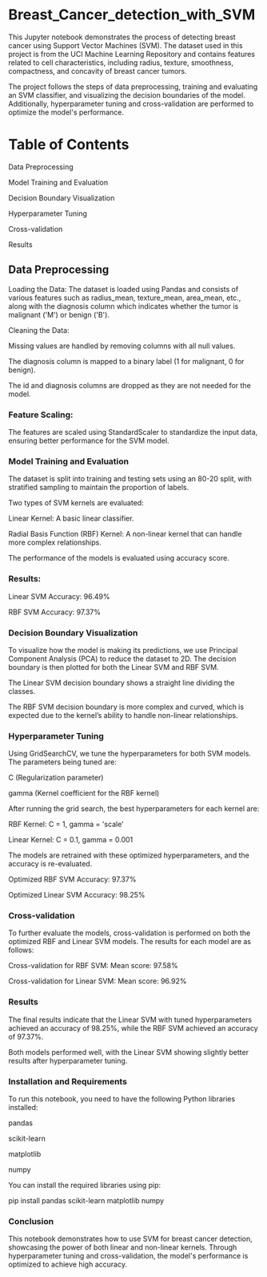 # Breast_Cancer_detection_with_SVM

This Jupyter notebook demonstrates the process of detecting breast cancer using Support Vector Machines (SVM). The dataset used in this project is from the UCI Machine Learning Repository
 and contains features related to cell characteristics, including radius, texture, smoothness, compactness, and concavity of breast cancer tumors.

The project follows the steps of data preprocessing, training and evaluating an SVM classifier, and visualizing the decision boundaries of the model. Additionally, hyperparameter tuning and cross-validation are performed to optimize the model's performance.

# Table of Contents

Data Preprocessing

Model Training and Evaluation

Decision Boundary Visualization

Hyperparameter Tuning

Cross-validation

Results


## Data Preprocessing

Loading the Data: The dataset is loaded using Pandas and consists of various features such as radius_mean, texture_mean, area_mean, etc., along with the diagnosis column which indicates whether the tumor is malignant ('M') or benign ('B').

Cleaning the Data:

Missing values are handled by removing columns with all null values.

The diagnosis column is mapped to a binary label (1 for malignant, 0 for benign).

The id and diagnosis columns are dropped as they are not needed for the model.

### Feature Scaling:

The features are scaled using StandardScaler to standardize the input data, ensuring better performance for the SVM model.

### Model Training and Evaluation

The dataset is split into training and testing sets using an 80-20 split, with stratified sampling to maintain the proportion of labels.

Two types of SVM kernels are evaluated:

Linear Kernel: A basic linear classifier.

Radial Basis Function (RBF) Kernel: A non-linear kernel that can handle more complex relationships.

The performance of the models is evaluated using accuracy score.

### Results:

Linear SVM Accuracy: 96.49%

RBF SVM Accuracy: 97.37%

### Decision Boundary Visualization

To visualize how the model is making its predictions, we use Principal Component Analysis (PCA) to reduce the dataset to 2D. The decision boundary is then plotted for both the Linear SVM and RBF SVM.

The Linear SVM decision boundary shows a straight line dividing the classes.

The RBF SVM decision boundary is more complex and curved, which is expected due to the kernel’s ability to handle non-linear relationships.

### Hyperparameter Tuning

Using GridSearchCV, we tune the hyperparameters for both SVM models. The parameters being tuned are:

C (Regularization parameter)

gamma (Kernel coefficient for the RBF kernel)

After running the grid search, the best hyperparameters for each kernel are:

RBF Kernel: C = 1, gamma = 'scale'

Linear Kernel: C = 0.1, gamma = 0.001

The models are retrained with these optimized hyperparameters, and the accuracy is re-evaluated.

Optimized RBF SVM Accuracy: 97.37%

Optimized Linear SVM Accuracy: 98.25%

### Cross-validation

To further evaluate the models, cross-validation is performed on both the optimized RBF and Linear SVM models. The results for each model are as follows:

Cross-validation for RBF SVM: Mean score: 97.58%

Cross-validation for Linear SVM: Mean score: 96.92%

### Results

The final results indicate that the Linear SVM with tuned hyperparameters achieved an accuracy of 98.25%, while the RBF SVM achieved an accuracy of 97.37%.

Both models performed well, with the Linear SVM showing slightly better results after hyperparameter tuning.

### Installation and Requirements

To run this notebook, you need to have the following Python libraries installed:

pandas

scikit-learn

matplotlib

numpy

You can install the required libraries using pip:

pip install pandas scikit-learn matplotlib numpy

### Conclusion

This notebook demonstrates how to use SVM for breast cancer detection, showcasing the power of both linear and non-linear kernels. Through hyperparameter tuning and cross-validation, the model's performance is optimized to achieve high accuracy.


